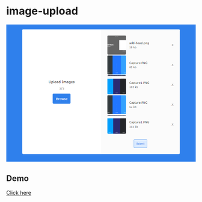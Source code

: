 # image-upload


![Image Upload Preview](image-upload-preview.PNG)

## Demo
[Click here](https://image-upload-mu.vercel.app/)
